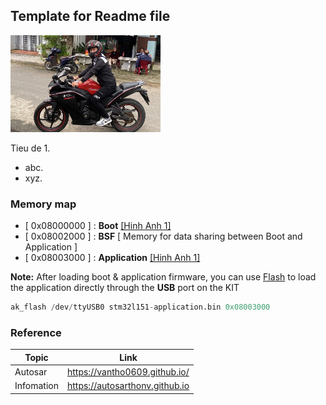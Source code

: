 ## Template for Readme file

[<img src="images/1.jpg" width="240"/>](https://github.com/vantho15)

Tieu de 1.
- abc.
- xyz.

### Memory map
- [ 0x08000000 ] : **Boot** [[Hinh Anh 1]](https://github.com/VANTHO15/readme/blob/main/images/1.jpg)
- [ 0x08002000 ] : **BSF** [ Memory for data sharing between Boot and Application ]
- [ 0x08003000 ] : **Application** [[Hinh Anh 1]](https://github.com/VANTHO15/readme/blob/main/images/1.jpg)

**Note:** After loading boot & application firmware, you can use [Flash](https://github.com/VANTHO15/readme/blob/main/images/1.jpg) to load the application directly through the **USB** port on the KIT
```s
ak_flash /dev/ttyUSB0 stm32l151-application.bin 0x08003000
```

### Reference
| Topic | Link |
| ------ | ------ |
| Autosar | https://vantho0609.github.io/ |
| Infomation | https://autosarthonv.github.io |
